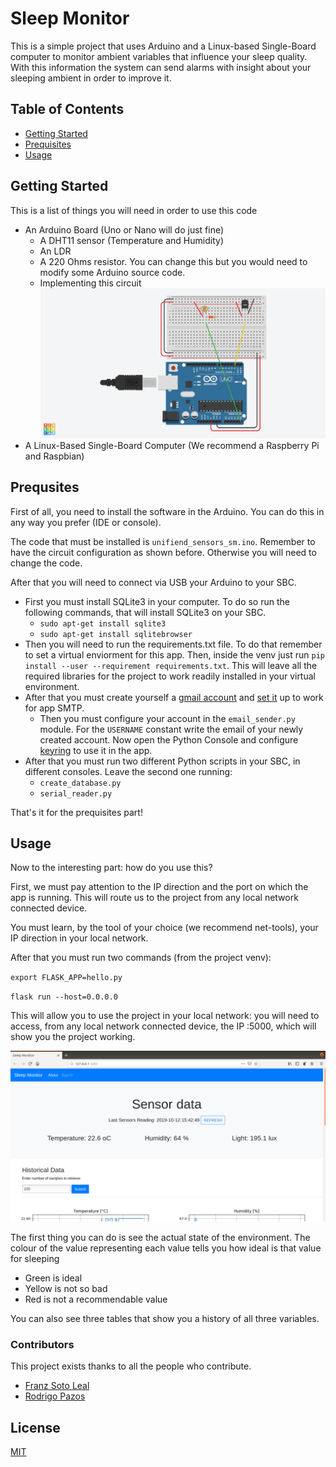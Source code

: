 # Sleep Monitor
This is a simple project that uses Arduino and a Linux-based Single-Board computer to monitor ambient variables that influence your sleep quality. With this information the system can send alarms with insight about your sleeping ambient in order to improve it.

## Table of Contents

- [Getting Started](#getting-started)
- [Prequisites](#prequsites)
- [Usage](#usage)

## Getting Started
This is a list of things you will need in order to use this code
 * An Arduino Board (Uno or Nano will do just fine)
    * A DHT11 sensor (Temperature and Humidity)
    * An LDR
    * A 220 Ohms resistor. You can change this but you would need to modify some Arduino source code.
    * Implementing this circuit
        ![Circuit](https://raw.githubusercontent.com/ropa1998/SleepMonitor/master/Images/Start%20Simulating.png) 
 *  A Linux-Based Single-Board Computer (We recommend a Raspberry Pi and Raspbian)
## Prequsites
First of all, you need to install the software in the Arduino. You can do this in any way you prefer (IDE or console).

The code that must be installed is `unifiend_sensors_sm.ino`. Remember to have the circuit configuration as shown before. Otherwise you will need to change the code.
 
After that you will need to connect via USB your Arduino to your SBC.
* First you must install SQLite3 in your computer. To do so run the following commands, that will install SQLite3 on your SBC.
    * `sudo apt-get install sqlite3`
    * `sudo apt-get install sqlitebrowser`
* Then you will need to run the requirements.txt file. To do that remember to set a virtual enviorment for this app. Then, inside the venv just run `pip install --user --requirement requirements.txt`. This will leave all the required libraries for the project to work readily installed in your virtual environment.
* After that you must create yourself a [gmail account](https://accounts.google.com/signup/v2/webcreateaccount?flowName=GlifWebSignIn&flowEntry=SignUp) and [set it](https://myaccount.google.com/lesssecureapps) up to work for app SMTP.
    * Then you must configure your account in the `email_sender.py` module. For the `USERNAME` constant write the email of your newly created account. Now open the Python Console and configure [keyring](https://pypi.org/project/keyring/) to use it in the app.  
* After that you must run two different Python scripts in your SBC, in different consoles. Leave the second one running:
    * `create_database.py`
    * `serial_reader.py`
 
 That's it for the prequisites part! 
 
 ## Usage
 Now to the interesting part: how do you use this?
 
 First, we must pay attention to the IP direction and the port on which the app is running. This will route us to the project from any local network connected device.
 
 You must learn, by the tool of your choice (we recommend net-tools), your IP direction in your local network.
 
 After that you must run two commands (from the project venv): 
 
 `export FLASK_APP=hello.py`
 
 `flask run --host=0.0.0.0`
 
 This will allow you to use the project in your local network: you will need to access, from any local network connected device, the IP <SBC-IP>:5000, which will show you the project working.
 
 ![Sample main page](https://raw.githubusercontent.com/ropa1998/SleepMonitor/master/Images/sample_page.png)
 
 The first thing you can do is see the actual state of the environment. The colour of the value representing each value tells you how ideal is that value for sleeping
 * Green is ideal
 * Yellow is not so bad
 * Red is not a recommendable value
 
 You can also see three tables that show you a history of all three variables.      


### Contributors

This project exists thanks to all the people who contribute. 
* [Franz Soto Leal](https://github.com/FranzSL)
* [Rodrigo Pazos](https://github.com/ropa1998) 


## License

[MIT](LICENSE)